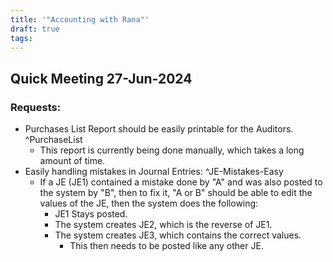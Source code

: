 ```yaml
---
title: '"Accounting with Rana"'
draft: true
tags:
---
```

## Quick Meeting 27-Jun-2024

### Requests:

- Purchases List Report should be easily printable for the Auditors. ^PurchaseList
	- This report is currently being done manually, which takes a long amount of time.
- Easily handling mistakes in Journal Entries: ^JE-Mistakes-Easy
	- If a JE (JE1) contained a mistake done by "A" and was also posted to the system by "B", then to fix it, "A or B" should be able to edit the values of the JE, then the system does the following:
		- JE1 Stays posted.
		- The system creates JE2, which is the reverse of JE1.
		- The system creates JE3, which contains the correct values.
			- This then needs to be posted like any other JE.

